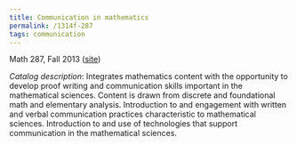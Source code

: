 ```yaml
---
title: Communication in mathematics
permalink: /1314f-287
tags: communication
---
```


Math 287, Fall 2013 ([site](http://math.boisestate.edu/m287))<!--more-->

*Catalog description*: Integrates mathematics content with the opportunity to develop proof writing and communication skills important in the mathematical sciences. Content is drawn from discrete and foundational math and elementary analysis. Introduction to and engagement with written and verbal communication practices characteristic to mathematical sciences. Introduction to and use of technologies that support communication in the mathematical sciences.
